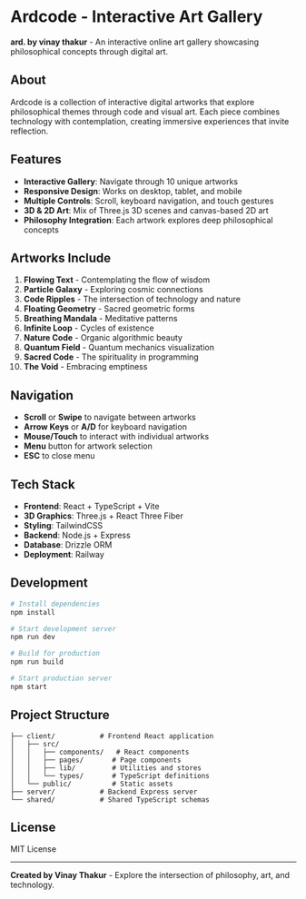 # Ardcode - Interactive Art Gallery

**ard. by vinay thakur** - An interactive online art gallery showcasing philosophical concepts through digital art.

## About

Ardcode is a collection of interactive digital artworks that explore philosophical themes through code and visual art. Each piece combines technology with contemplation, creating immersive experiences that invite reflection.

## Features

- **Interactive Gallery**: Navigate through 10 unique artworks
- **Responsive Design**: Works on desktop, tablet, and mobile
- **Multiple Controls**: Scroll, keyboard navigation, and touch gestures
- **3D & 2D Art**: Mix of Three.js 3D scenes and canvas-based 2D art
- **Philosophy Integration**: Each artwork explores deep philosophical concepts

## Artworks Include

1. **Flowing Text** - Contemplating the flow of wisdom
2. **Particle Galaxy** - Exploring cosmic connections
3. **Code Ripples** - The intersection of technology and nature
4. **Floating Geometry** - Sacred geometric forms
5. **Breathing Mandala** - Meditative patterns
6. **Infinite Loop** - Cycles of existence
7. **Nature Code** - Organic algorithmic beauty
8. **Quantum Field** - Quantum mechanics visualization
9. **Sacred Code** - The spirituality in programming
10. **The Void** - Embracing emptiness

## Navigation

- **Scroll** or **Swipe** to navigate between artworks
- **Arrow Keys** or **A/D** for keyboard navigation
- **Mouse/Touch** to interact with individual artworks
- **Menu** button for artwork selection
- **ESC** to close menu

## Tech Stack

- **Frontend**: React + TypeScript + Vite
- **3D Graphics**: Three.js + React Three Fiber
- **Styling**: TailwindCSS
- **Backend**: Node.js + Express
- **Database**: Drizzle ORM
- **Deployment**: Railway

## Development

```bash
# Install dependencies
npm install

# Start development server
npm run dev

# Build for production
npm run build

# Start production server
npm start
```

## Project Structure

```
├── client/           # Frontend React application
│   ├── src/
│   │   ├── components/   # React components
│   │   ├── pages/       # Page components
│   │   ├── lib/         # Utilities and stores
│   │   └── types/       # TypeScript definitions
│   └── public/          # Static assets
├── server/           # Backend Express server
└── shared/           # Shared TypeScript schemas
```

## License

MIT License

---

**Created by Vinay Thakur** - Explore the intersection of philosophy, art, and technology.